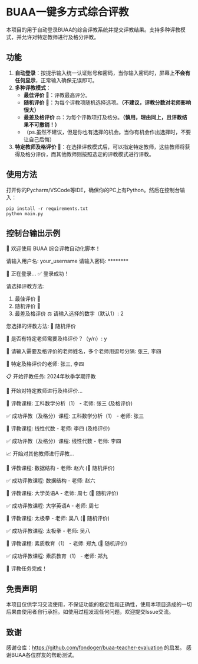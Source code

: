 # BUAA一键多方式综合评教

本项目的用于自动登录BUAA的综合评教系统并提交评教结果。支持多种评教模式，并允许对特定教师进行及格分评教。

## 功能

1. **自动登录**：按提示输入统一认证账号和密码，当你输入密码时，屏幕上**不会有任何显示**，正常输入确保无误即可。
2. **多种评教模式**：
   - **最佳评价** 🌟：评教最高评分。
   - **随机评价** 🎲：为每个评教项随机选择选项。**（不建议，评教分数对老师影响很大）**
   - **最差及格评价** ⚖️：为每个评教项打及格分。**（慎用，理由同上，且评教结果不可撤销！）**
   - （ps.虽然不建议，但是你也有选择的机会。当你有机会作出选择时，不要让自己后悔）
3. **特定教师及格评价** 🎯：在选择评教模式后，可以指定特定教师，这些教师将获得及格分评价，而其他教师则按照选定的评教模式进行评教。

## 使用方法
打开你的Pycharm/VSCode等IDE，确保你的PC上有Python。然后在控制台输入：

```
pip install -r requirements.txt
python main.py
```

## 控制台输出示例

🔐 欢迎使用 BUAA 综合评教自动化脚本！

请输入用户名: your_username
请输入密码: ********

🔄 正在登录...
✅ 登录成功！

请选择评教方法:
1. 最佳评价 🌟
2. 随机评价 🎲
3. 最差及格评价 ⚖️
请输入选择的数字（默认1）: 2

您选择的评教方法: 🎲 随机评价

🎯 是否有特定老师需要及格评价？（y/n）: y

📝 请输入需要及格评价的老师姓名，多个老师用逗号分隔: 张三, 李四

🎯 特定及格评价的老师: 张三, 李四

📋 开始评教任务: 2024年秋季学期评教

🎯 开始对特定教师进行及格评价...

🔹 评教课程: 工科数学分析（1） - 老师: 张三 (及格评价)

✅ 成功评教（及格分）课程: 工科数学分析（1） - 老师: 张三

🔹 评教课程: 线性代数 - 老师: 李四 (及格评价)

✅ 成功评教（及格分）课程: 线性代数 - 老师: 李四


📈 开始对其他教师进行评教...

🔸 评教课程: 数据结构 - 老师: 赵六 (🎲 随机评价)

✅ 成功评教课程: 数据结构 - 老师: 赵六

🔸 评教课程: 大学英语A - 老师: 周七 (🎲 随机评价)

✅ 成功评教课程: 大学英语A - 老师: 周七

🔸 评教课程: 太极拳 - 老师: 吴八 (🎲 随机评价)

✅ 成功评教课程: 太极拳 - 老师: 吴八

🔸 评教课程: 素质教育（1） - 老师: 郑九 (🎲 随机评价)

✅ 成功评教课程: 素质教育（1） - 老师: 郑九


🏁 评教任务完成！

## 免责声明
本项目仅供学习交流使用，不保证功能的稳定性和正确性，使用本项目造成的一切后果由使用者自行承担。如使用过程发现任何问题，欢迎提交Issue交流。


## 致谢
感谢仓库：https://github.com/fondoger/buaa-teacher-evaluation 的启发。
感谢BUAA各位群友的帮助测试。
